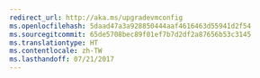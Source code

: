 ```yaml
---
redirect_url: http://aka.ms/upgradevmconfig
ms.openlocfilehash: 5daad47a3a928850444aaf4616463d55941d2f54
ms.sourcegitcommit: 65de5708bec89f01ef7b7d2df2a87656b53c3145
ms.translationtype: HT
ms.contentlocale: zh-TW
ms.lasthandoff: 07/21/2017
---
```


